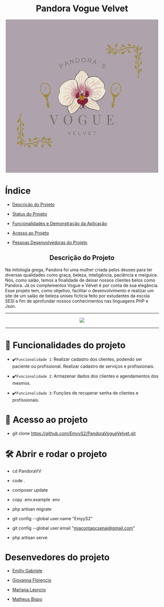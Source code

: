 <h1 align="center"> Pandora Vogue Velvet </h1> 

<p align="center"> 

<img src="Pandora VV.jpg" alt="LOGO"> 

</p> 

 

# Índice  

* [Descrição do Projeto](#descrição-do-projeto) 

* [Status do Projeto](#status-do-Projeto) 

* [Funcionalidades e Demonstração da Aplicação](#funcionalidades-e-demonstração-da-aplicação) 

* [Acesso ao Projeto](#acesso-ao-projeto) 

* [Pessoas Desenvolvedoras do Projeto](#pessoas-desenvolvedoras) 

 

 

<h2 align="center">Descrição do Projeto</h2> 

Na mitologia grega, Pandora foi uma mulher criada pelos deuses para ter diversas qualidades como graça, beleza, inteligência, paciência e meiguice. Nós, como salão, temos a finalidade de deixar nossos clientes belos como Pandora. Já os complementos Vogue e Velvet é por conta de sua elegância. Esse projeto tem, como objetivo, facilitar o desenvolvimento e realizar um site de um salão de beleza unisex fictícia feito por estudantes da escola SESI a fim de aprofundar nossos conhecimentos nas linguagens PHP e Json.

<hr> 

 

<p align="center"> 

<img loading="lazy" src="http://img.shields.io/static/v1?label=STATUS&message=EM%20DESENVOLVIMENTO&color=7159c1&style=for-the-badge"/> 

</p> 

<hr> 

 

# :hammer: Funcionalidades do projeto 

* ✔️`Funcionalidade 1`: Realizar cadastro dos clientes, podendo ser paciente ou profissional. Realizar cadastro de serviços e profissionais. 

* ✔️`Funcionalidade 2`: Armazenar dados dos clientes e agendamentos dos mesmos.  

* ✔️`Funcionalidade 3`: Funções de recuperar senha de clientes e profissionais. 

 

 # 📁 Acesso ao projeto 
 
 - git clone https://github.com/EmyyS2/PandoraVogueVelvet.git

 

# 🛠️ Abrir e rodar o projeto 

- cd PandoraVV 

- code . 

- composer update 

- copy .env.example .env 

- php artisan migrate 

- git config --global user.name "EmyyS2" 

- git config --global user.email "miacontapcsenai@gmail.com" 

- php artisan serve 

 

# Desenvedores do projeto  

* [Emilly Gabriele](https://github.com/EmyyS2) 

* [Giovanna Florencio](https://github.com/nanaflorencci) 

* [Mariana Leoncio](https://github.com/marileoncio) 

* [Matheus Bispo](https://github.com/Matheus438) 

 

 

 
